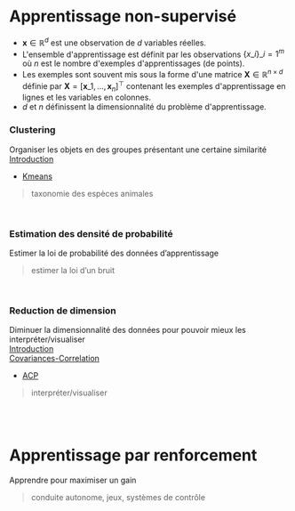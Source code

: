 
# Apprentissage non-supervisé
- $\mathbf{x} \in \mathbb{R}^{d}$ est une observation de $d$ variables réelles.
- L'ensemble d'apprentissage est définit par les observations $\lbrace{x}\_{i}\rbrace\_{i=1}^{m}$ où $n$ est le nombre d'exemples d'apprentissages (de points).
- Les exemples sont souvent mis sous la forme d'une matrice $\mathbf{X} \in \mathbb{R}^{n \times d}$ définie par $\mathbf{X}=\left[\mathbf{x}\_{1}, \ldots, \mathbf{x}_{n}\right]^{\top}$  contenant les exemples d'apprentissage en lignes et les variables en colonnes.
- $d$ et $n$ définissent la dimensionnalité du problème d'apprentissage.
### Clustering
Organiser les objets en des groupes présentant une certaine similarité  
[Introduction](MLIA/Clustering/Introduction.md)
 
- [Kmeans](MLIA/Clustering/Kmeans.md)
> taxonomie des espèces animales

<br/>

### Estimation des densité de probabilité
Estimer la loi de probabilité des données  d’apprentissage
> estimer la loi d’un bruit

<br/>

### Reduction de dimension
Diminuer la dimensionnalité des données pour pouvoir mieux les interpréter/visualiser  
[Introduction](MLIA/Dimensionality-Reduction/Introduction.md)    
[Covariances-Correlation](Covariances-Correlation.md)
- [ACP](ACP.md)  


> interpréter/visualiser

<br/>
<br/>


# Apprentissage par renforcement
Apprendre pour maximiser un gain
> conduite autonome, jeux, systèmes de contrôle
